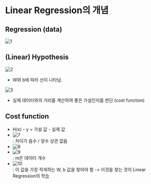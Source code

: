 # Linear Regression의 개념

## Regression (data)
![1](https://user-images.githubusercontent.com/63536606/90256191-4e5b2e00-de80-11ea-87ab-626a48729ffe.PNG)

## (Linear) Hypothesis
![2](https://user-images.githubusercontent.com/63536606/90256335-8bbfbb80-de80-11ea-9964-4fea129a5b52.PNG)
- W와 b에 따라 선이 나타남.

![3](https://user-images.githubusercontent.com/63536606/90256439-b4e04c00-de80-11ea-9c57-37e405c582f6.PNG)
- 실제 데이터와의 거리를 계산하여 좋은 가설인지를 판단 (cost function)

## Cost function
- H(x) - y = 가설 값 - 실제 값<br>
- ![7](https://user-images.githubusercontent.com/63536606/90260711-db08ea80-de86-11ea-916e-288ebf9aa43a.PNG)<br> : 차이가 음수 / 양수 상관 없음
- ![8](https://user-images.githubusercontent.com/63536606/90260822-0b508900-de87-11ea-972f-3ddde2659f49.PNG)<br>
- ![9](https://user-images.githubusercontent.com/63536606/90260882-24f1d080-de87-11ea-9c69-d7a70ad96dc3.PNG)<br> : m은 데이터 개수
- ![10](https://user-images.githubusercontent.com/63536606/90261081-6b472f80-de87-11ea-98a7-956591b8f510.PNG)<br> : 이 값을 가장 작게하는 W, b 값을 찾아야 함 -> 이것을 찾는 것이 Linear Regression의 학습